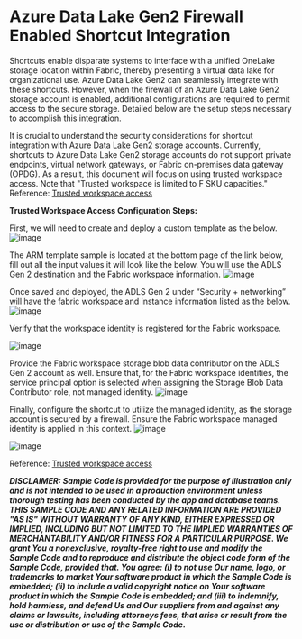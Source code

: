 # Azure Data Lake Gen2 Firewall Enabled Shortcut Integration 
<link rel="icon" href="articles/fabric_16_color.svg" type="image/x-icon" >

Shortcuts enable disparate systems to interface with a unified OneLake storage location within Fabric, thereby presenting a virtual data lake for organizational use. 
Azure Data Lake Gen2 can seamlessly integrate with these shortcuts. 
However, when the firewall of an Azure Data Lake Gen2 storage account is enabled, additional configurations are required to permit access to the secure storage. 
Detailed below are the setup steps necessary to accomplish this integration.

It is crucial to understand the security considerations for shortcut integration with Azure Data Lake Gen2 storage accounts. 
Currently, shortcuts to Azure Data Lake Gen2 storage accounts do not support private endpoints, virtual network gateways, or Fabric on-premises data gateway (OPDG). 
As a result, this document will focus on using trusted workspace access. Note that "Trusted workspace is limited to F SKU capacities."
Reference:  <a href="https://learn.microsoft.com/en-us/fabric/security/security-trusted-workspace-access#arm-template-sample" target="_blank">Trusted workspace access</a>


**Trusted Workspace Access Configuration Steps:**

First, we will need to create and deploy a custom template as the below. 
![image](https://github.com/user-attachments/assets/9c005bdd-9be5-497f-96cf-fd2394231c36)

The ARM template sample is located at the bottom page of the link below, fill out all the input values it will look like the below. You will use the ADLS Gen 2 destination and the Fabric workspace information. 
![image](https://github.com/user-attachments/assets/c3ddf582-8040-441d-aa17-2d1750b39e06)

Once saved and deployed, the ADLS Gen 2 under “Security + networking” will have the fabric workspace and instance information listed as the below. 
![image](https://github.com/user-attachments/assets/e1ef7609-4fa5-45b2-ba86-904312cd876d)

Verify that the workspace identity is registered for the Fabric workspace. 

![image](https://github.com/user-attachments/assets/4439faee-9d8d-4dbc-901f-d50e1cab8145)

Provide the Fabric workspace storage blob data contributor on the ADLS Gen 2 account as well. 
Ensure that, for the Fabric workspace identities, the service principal option is selected when assigning the Storage Blob Data Contributor role, not managed identity.
![image](https://github.com/user-attachments/assets/8262d649-a584-40dd-a179-0c679ee12047)



Finally, configure the shortcut to utilize the managed identity, as the storage account is secured by a firewall. Ensure the Fabric workspace managed identity is applied in this context.
![image](https://github.com/user-attachments/assets/2983e8e0-92b1-4e6c-a3b0-77a5d82f58b2)

![image](https://github.com/user-attachments/assets/cc16e02a-fec5-4a29-91e6-c87149e86e9a)



Reference:  <a href="https://learn.microsoft.com/en-us/fabric/security/security-trusted-workspace-access#arm-template-sample" target="_blank">Trusted workspace access</a>


***DISCLAIMER: Sample Code is provided for the purpose of illustration only and is not intended to be used in a production environment unless thorough testing has been conducted by the app and database teams. THIS SAMPLE CODE AND ANY RELATED INFORMATION ARE PROVIDED "AS IS" WITHOUT WARRANTY OF ANY KIND, EITHER EXPRESSED OR IMPLIED, INCLUDING BUT NOT LIMITED TO THE IMPLIED WARRANTIES OF MERCHANTABILITY AND/OR FITNESS FOR A PARTICULAR PURPOSE. We grant You a nonexclusive, royalty-free right to use and modify the Sample Code and to reproduce and distribute the object code form of the Sample Code, provided that. You agree: (i) to not use Our name, logo, or trademarks to market Your software product in which the Sample Code is embedded; (ii) to include a valid copyright notice on Your software product in which the Sample Code is embedded; and (iii) to indemnify, hold harmless, and defend Us and Our suppliers from and against any claims or lawsuits, including attorneys fees, that arise or result from the use or distribution or use of the Sample Code.***
